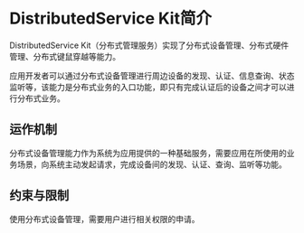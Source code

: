 # DistributedService Kit简介

DistributedService Kit（分布式管理服务）实现了分布式设备管理、分布式硬件管理、分布式键鼠穿越等能力。

应用开发者可以通过分布式设备管理进行周边设备的发现、认证、信息查询、状态监听等，该能力是分布式业务的入口功能，即只有完成认证后的设备之间才可以进行分布式业务。

## 运作机制

分布式设备管理能力作为系统为应用提供的一种基础服务，需要应用在所使用的业务场景，向系统主动发起请求，完成设备间的发现、认证、查询、监听等功能。

## 约束与限制

使用分布式设备管理，需要用户进行相关权限的申请。
